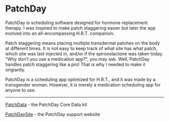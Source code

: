 # PatchDay

PatchDay is scheduling software designed for hormone replacement therapy. I was inspired to make patch staggering easier but later the app evolved into an all-encompassing H.R.T. companion.

Patch staggering means placing multiple transdermal patches on the body at different times. It is not easy to keep track of what site has what patch, which site was last injected in, and/or if the spironolactone was taken today. "Why don't you use a medication app?", you may ask. Well, PatchDay handles patch staggering like a pro! That is why I needed to make it origianlly.

PatchDay is a scheduling app optimized for H.R.T., and it was made by a transgender woman. However, it is merely a medication scheduling app for anyone to use.

--------------

  
  [PatchData](./PatchData/readme.md) - the PatchDay Core Data kit
  
  [PatchDaySite](https://github.com/unparalleled-js/PatchDaySite) - the PatchDay support website
